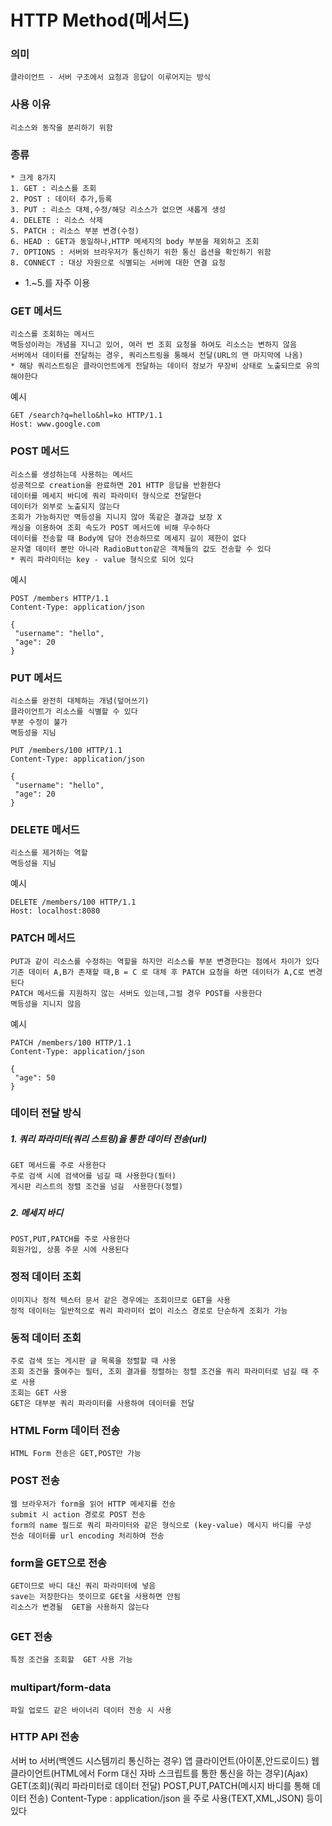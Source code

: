 #  HTTP Method(메서드)
### 의미
```
클라이언트 - 서버 구조에서 요청과 응답이 이루어지는 방식
```
### 사용 이유
```
리소스와 동작을 분리하기 위함
```
### 종류
```
* 크게 8가지
1. GET : 리소스를 조회
2. POST : 데이터 추가,등록
3. PUT : 리소스 대체,수정/해당 리소스가 없으면 새롭게 생성
4. DELETE : 리소스 삭제
5. PATCH : 리소스 부분 변경(수정)
6. HEAD : GET과 동일하나,HTTP 메세지의 body 부분을 제외하고 조회
7. OPTIONS : 서버와 브라우저가 통신하기 위한 통신 옵션을 확인하기 위함
8. CONNECT : 대상 자원으로 식별되는 서버에 대한 연결 요청
```
* 1.~5.를 자주 이용
### GET 메서드
```
리소스를 조회하는 메서드
멱등성이라는 개념을 지니고 있어, 여러 번 조회 요청을 하여도 리소스는 변하지 않음
서버에서 데이터를 전달하는 경우, 쿼리스트링을 통해서 전달(URL의 맨 마지막에 나옴)
* 해당 쿼리스트링은 클라이언트에게 전달하는 데이터 정보가 무장비 상태로 노출되므로 유의해야한다
```
예시
```
GET /search?q=hello&hl=ko HTTP/1.1
Host: www.google.com
```
### POST 메서드
```
리소스를 생성하는데 사용하는 메서드
성공적으로 creation을 완료하면 201 HTTP 응답을 반환한다
데이터를 메세지 바디에 쿼리 파라미터 형식으로 전달한다
데이터가 외부로 노출되지 않는다
조회가 가능하지만 멱등성을 지니지 않아 똑같은 결과갑 보장 X
캐싱을 이용하여 조회 속도가 POST 메서드에 비해 우수하다
데이터를 전송할 때 Body에 담아 전송하므로 메세지 길이 제한이 없다
문자열 데이터 뿐만 아니라 RadioButton같은 객체들의 값도 전송할 수 있다
* 쿼리 파라미터는 key - value 형식으로 되어 있다
```
예시
```
POST /members HTTP/1.1
Content-Type: application/json

{
 "username": "hello",
 "age": 20
}
```
### PUT 메서드
```
리소스를 완전히 대체하는 개념(덮어쓰기)
클라이언트가 리소스를 식별할 수 있다
부분 수정이 불가
멱등성을 지님
```
```
PUT /members/100 HTTP/1.1
Content-Type: application/json

{
 "username": "hello",
 "age": 20
}
```
### DELETE 메서드
```
리소스를 제거하는 역할
멱등성을 지님
```
예시
```
DELETE /members/100 HTTP/1.1
Host: localhost:8080
```
### PATCH 메서드
```
PUT과 같이 리소스를 수정하는 역할을 하지만 리소스를 부분 변경한다는 점에서 차이가 있다
기존 데이터 A,B가 존재할 때,B = C 로 대체 후 PATCH 요청을 하면 데이터가 A,C로 변경된다
PATCH 메서드를 지원하지 않는 서버도 있는데,그럴 경우 POST를 사용한다
멱등성을 지니지 않음
```
예시
```
PATCH /members/100 HTTP/1.1
Content-Type: application/json 

{
 "age": 50 
}
```
### 데이터 전달 방식
##### 1. 쿼리 파라미터(쿼리 스트링)을 통한 데이터 전송(url)
```
GET 메서드를 주로 사용한다
주로 검색 시에 검색어를 넘길 때 사용한다(필터)
게시판 리스트의 정렬 조건을 넘길  사용한다(정렬)
```
##### 2. 메세지 바디
```
POST,PUT,PATCH를 주로 사용한다
회원가입, 상품 주문 시에 사용된다
```
### 정적 데이터 조회
```
이미지나 정적 텍스터 문서 같은 경우에는 조회이므로 GET을 사용
정적 데이터는 일반적으로 쿼리 파라미터 없이 리소스 경로로 단순하게 조회가 가능
```
### 동적 데이터 조회
```
주로 검색 또는 게시판 글 목록을 정렬할 때 사용
조회 조건을 줄여주는 필터, 조회 결과를 정렬하는 정렬 조건을 쿼리 파라미터로 넘길 때 주로 사용
조회는 GET 사용
GET은 대부분 쿼리 파라미터를 사용하여 데이터를 전달
```
### HTML Form 데이터 전송
```
HTML Form 전송은 GET,POST만 가능
```
### POST 전송
```
웹 브라우저가 form을 읽어 HTTP 메세지를 전송
submit 시 action 경로로 POST 전송
form의 name 필드로 쿼리 파라미터와 같은 형식으로 (key-value) 메시지 바디를 구성
전송 데이터를 url encoding 처리하여 전송
```
### form을 GET으로 전송
```
GET이므로 바디 대신 쿼리 파라미터에 넣음
save는 저장한다는 뜻이므로 GEt을 사용하면 안됨
리소스가 변경될  GET을 사용하지 않는다
```
### GET 전송
```
특정 조건을 조회할  GET 사용 가능
```
### multipart/form-data
```
파일 업로드 같은 바이너리 데이터 전송 시 사용
```
### HTTP API 전송
서버 to 서버(백엔드 시스템끼리 통신하는 경우)
앱 클라이언트(아이폰,안드로이드)
웹 클라이언트(HTML에서 Form 대신 자바 스크립트를 통한 통신을 하는 경우)(Ajax)
GET(조회)(쿼리 파라미터로 데이터 전달)
POST,PUT,PATCH(메시지 바디를 통해 데이터 전송)
Content-Type : application/json 을 주로 사용(TEXT,XML,JSON) 등이 있다
